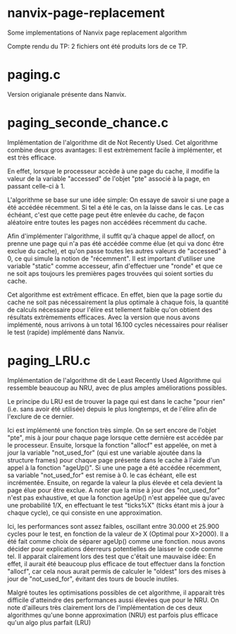 # nanvix-page-replacement
Some implementations of Nanvix page replacement algorithm

Compte rendu du TP:
2 fichiers ont été produits lors de ce TP.

# paging.c

Version origianale présente dans Nanvix.

# paging_seconde_chance.c

Implémentation de l'algorithme dit de Not Recently Used.
Cet algorithme combine deux gros avantages: Il est extrèmement facile à implémenter, et est très efficace.

En effet, lorsque le processeur accède à une page du cache, il modifie la valeur de la variable "accessed" de l'objet "pte" associé à la page, en passant celle-ci à 1.

L'algorithme se base sur une idée simple: On essaye de savoir si une page a été accédée récemment. Si tel a été le cas, on la laisse dans le cas. Le cas échéant, c'est que cette page peut être enlevée du cache, de façon aléatoire entre toutes les pages non accédées récemment du cache.

Afin d'implémenter l'algorithme, il suffit qu'à chaque appel de allocf, on prenne une page qui n'a pas été accédée comme élue (et qui va donc être exclue du cache), et qu'on passe toutes les autres valeurs de "accessed" à 0, ce qui simule la notion de "récemment". Il est important d'utiliser une variable "static" comme accesseur, afin d'effectuer une "ronde" et que ce ne soit aps toujours les premières pages trouvées qui soient sorties du cache.

Cet algorithme est extrêment efficace. En effet, bien que la page sortie du cache ne soit pas nécessairement la plus optimale à chaque fois, la quantité de calculs nécessaire pour l'élire est tellement faible qu'on obtient des résultats extrèmements efficaces. Avec la version que nous avons implémenté, nous arrivons à un total 16.100 cycles nécessaires pour réaliser le test (rapide) implémenté dans Nanvix.

# paging_LRU.c

Implémentation de l'algorithme dit de Least Recently Used
Algorithme qui ressemble beaucoup au NRU, avec de plus amples améliorations possibles.

Le principe du LRU est de trouver la page qui est dans le cache "pour rien" (i.e. sans avoir été utilisée) depuis le plus longtemps, et de l'élire afin de l'exclure de ce dernier.

Ici est implémenté une fonction très simple. On se sert encore de l'objet "pte", mis à jour pour chaque page lorsque cette dernière est accédée par le processeur. Ensuite, lorsque la fonction "allocf" est appelée, on met à jour la variable "not_used_for" (qui est une variable ajoutée dans la structure frames) pour chaque page présente dans le cache à l'aide d'un appel à la fonction "ageUp()". Si une une page a été accédée récemment, sa variable "not_used_for" est remise à 0. le cas échéant, elle est incrémentée. Ensuite, on regarde la valeur la plus élevée et cela devient la page élue pour être exclue. A noter que la mise à jour des "not_used_for" n'est pas exhaustive, et que la fonction ageUp() n'est appelée que qu'avec une probabilité 1/X, en effectuant le test "ticks%X" (ticks étant mis à jour à chaque cycle), ce qui consiste en une approximation.

Ici, les performances sont assez faibles, oscillant entre 30.000 et 25.900 cycles pour le test, en fonction de la valeur de X (Optimal pour X>2000). Il a été fait comme choix de séparer ageUp() comme une fonction. nous avons décider pour explications déerreurs potentielles de laisser le code comme tel. Il apparait clairement lors des test que c'était une mauvaise idée: En effet, il aurait été beaucoup plus efficace de tout effectuer dans la fonction "allocf", car cela nous aurait permis de calculer le "oldest" lors des mises à jour de "not_used_for", évitant des tours de boucle inutiles.

Malgré toutes les optimisations possibles de cet algorithme, il apparait très difficile d'atteindre des performances aussi élevées que pour le NRU. On note d'ailleurs très clairement lors de l'implémentation de ces deux algorithmes qu'une bonne approximation (NRU) est parfois plus efficace qu'un algo plus parfait (LRU)

